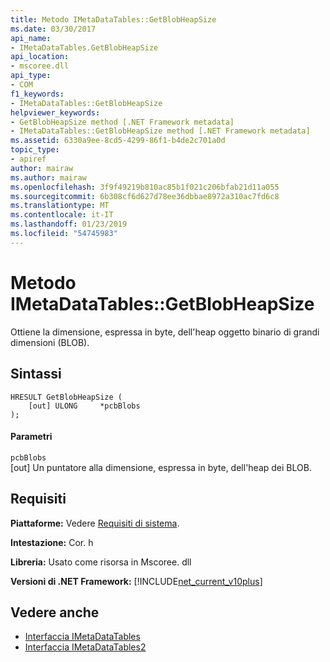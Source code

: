 ```yaml
---
title: Metodo IMetaDataTables::GetBlobHeapSize
ms.date: 03/30/2017
api_name:
- IMetaDataTables.GetBlobHeapSize
api_location:
- mscoree.dll
api_type:
- COM
f1_keywords:
- IMetaDataTables::GetBlobHeapSize
helpviewer_keywords:
- GetBlobHeapSize method [.NET Framework metadata]
- IMetaDataTables::GetBlobHeapSize method [.NET Framework metadata]
ms.assetid: 6330a9ee-8cd5-4299-86f1-b4de2c701a0d
topic_type:
- apiref
author: mairaw
ms.author: mairaw
ms.openlocfilehash: 3f9f49219b810ac85b1f021c206bfab21d11a055
ms.sourcegitcommit: 6b308cf6d627d78ee36dbbae8972a310ac7fd6c8
ms.translationtype: MT
ms.contentlocale: it-IT
ms.lasthandoff: 01/23/2019
ms.locfileid: "54745983"
---
```

# <a name="imetadatatablesgetblobheapsize-method"></a>Metodo IMetaDataTables::GetBlobHeapSize
Ottiene la dimensione, espressa in byte, dell'heap oggetto binario di grandi dimensioni (BLOB).  
  
## <a name="syntax"></a>Sintassi  
  
```  
HRESULT GetBlobHeapSize (  
    [out] ULONG     *pcbBlobs  
);   
```  
  
#### <a name="parameters"></a>Parametri  
 `pcbBlobs`  
 [out] Un puntatore alla dimensione, espressa in byte, dell'heap dei BLOB.  
  
## <a name="requirements"></a>Requisiti  
 **Piattaforme:** Vedere [Requisiti di sistema](../../../../docs/framework/get-started/system-requirements.md).  
  
 **Intestazione:** Cor. h  
  
 **Libreria:** Usato come risorsa in Mscoree. dll  
  
 **Versioni di .NET Framework:** [!INCLUDE[net_current_v10plus](../../../../includes/net-current-v10plus-md.md)]  
  
## <a name="see-also"></a>Vedere anche
- [Interfaccia IMetaDataTables](../../../../docs/framework/unmanaged-api/metadata/imetadatatables-interface.md)
- [Interfaccia IMetaDataTables2](../../../../docs/framework/unmanaged-api/metadata/imetadatatables2-interface.md)
